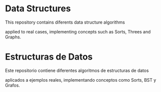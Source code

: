 # Data Structures

This repository contains diferents data structure algorithms 

applied to real cases, implementing concepts such as Sorts, Threes and Graphs.

# Estructuras de Datos

Este repositorio contiene diferentes algoritmos de estructuras de datos 

aplicados a ejemplos reales, implementando conceptos como Sorts, BST y Grafos. 
